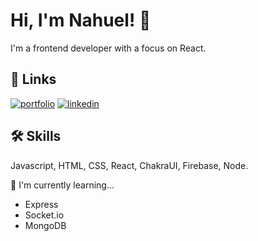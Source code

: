 
# Hi, I'm Nahuel! 👋
I'm a frontend developer with a focus on React.

## 🔗 Links
[![portfolio](https://img.shields.io/badge/my_portfolio-000?style=for-the-badge&logo=ko-fi&logoColor=white)](https://nahuelretamoso.com/)
[![linkedin](https://img.shields.io/badge/linkedin-0A66C2?style=for-the-badge&logo=linkedin&logoColor=white)](https://www.linkedin.com/in/nahuel-retamoso-8a468b10b/)


## 🛠 Skills
Javascript, HTML, CSS, React, ChakraUI, Firebase, Node.

🧠 I'm currently learning...

- Express
- Socket.io
- MongoDB
